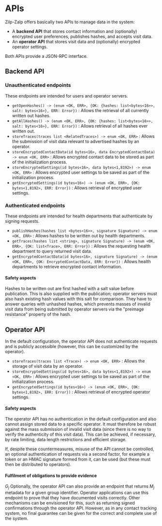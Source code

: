 # APIs

Zilp-Zalp offers basically two APIs to manage data in the system:

* A **backend API** that stores contact information and (optionally) encrypted user preferences, publishes hashes, and accepts visit data.
* An **operator API** that stores visit data and (optionally) encrypted operator settings.

Both APIs provide a JSON-RPC interface.

## Backend API

### Unauthenticated endpoints

These endpoints are intended for users and operator servers.

* `getOpenHashes() -> (enum <OK, ERR>, {OK: {hashes: list<bytes<16>>, salt: bytes<16>}, ERR: Error})` : Allows the retrieval of all currently written out hashes.
* `getAllHashes() -> (enum <OK, ERR>, {OK: {hashes: list<bytes<16>>, salt: bytes<16>}, ERR: Error})` : Allows retrieval of all hashes ever written out.
* `storeTraces(traces list <RelatedTraces>) -> enum <OK, ERR>` : Allows the submission of visit data relevant to advertised hashes by an operator.
* `storeEncryptedContactData(id bytes<16>, data EncryptedContactData) -> enum <OK, ERR>` : Allows encrypted contact data to be stored as part of the initialization process.
* `storeEncryptedSettings(id bytes<16>, data bytes<1,8192>) -> enum <OK, ERR>` : Allows encrypted user settings to be saved as part of the initialization process.
* `getEncryptedSettings(id bytes<16>) -> (enum <OK, ERR>, {OK: bytes<1,8192>, ERR: Error})` : Allows retrieval of encrypted user settings.

### Authenticated endpoints

These endpoints are intended for health departments that authenticate by signing requests.

* `publishHashes(hashes list <bytes<16>>, signature Signature) -> enum <OK, ERR>` : Allows hashes to be written out by health departments.
* `getTraces(hashes list <string>, signature Signature) -> (enum <OK, ERR>, {OK: list<Trace>, ERR: Error})` : Allows the requesting health department to query returned visit data.
* `getEncryptedContactData(id bytes<16>, signature Signature) -> (enum <OK, ERR>, {OK: EncryptedContactData, ERR: Error})` : Allows health departments to retrieve encrypted contact information.

#### Safety aspects

Hashes to be written out are first hashed with a salt value before publication. This is also supplied with the publication; operator servers must also hash existing hash values with this salt for comparison. They have to answer queries with unhashed hashes, which prevents masses of invalid visit data from being submitted by operator servers via the "preimage resistance" property of the hash.

## Operator API

In the default configuration, the operator API does not authenticate requests and is publicly accessible (however, this can be customized by the operator).

* `storeTraces(traces list <Trace>) -> enum <OK, ERR>` : Allows the storage of visit data by an operator.
* `storeEncryptedSettings(id bytes<16>, data bytes<1,8192>) -> enum <OK, ERR>` : Allows encrypted user settings to be saved as part of the initialization process.
* `getEncryptedSettings(id bytes<16>) -> (enum <OK, ERR>, {OK: bytes<1,8192>, ERR: Error})` : Allows retrieval of encrypted operator settings.

#### Safety aspects

The operator API has no authentication in the default configuration and also cannot assign stored data to a specific operator. It must therefore be robust against the mass submission of invalid visit data (since there is no way to verify the authenticity of this visit data). This can be achieved, if necessary, by rate limiting, data length restrictions and efficient storage.

If, despite these countermeasures, misuse of the API cannot be controlled, an optional authentication of requests via a second factor, for example a token or an HMAC signature formed from it, can be used (but these must then be distributed to operators).

#### Fulfilment of obligations to provide evidence

 $G _ j$ Optionally, the operator API can also provide an
endpoint that returns $M _ j$ metadata for a given group identifier. Operator applications can use this endpoint to prove that they have documented visits correctly. Other mechanisms can be envisioned for this, such as returning signed confirmations through the operator API. However, as in any contact tracking system, no final guarantee can be given for the correct and complete use of the system.
